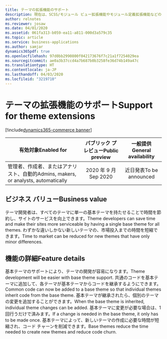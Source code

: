 ```yaml
---
title: テーマの拡張機能のサポート
description: 現在は、SCSS/モジュール ビュー拡張機能やモジュール定義拡張機能などの共有コンポーネントを使用して複数のテーマを作成するときに、コードをそれぞれのテーマにコピーする必要があります。 基本テーマのサポートの追加により、共通のコードを 1 つの場所に追加して、各テーマが基本テーマからコードを継承するようにできます。
author: relnotes
ms.reviewer: josaw
ms.date: 04/01/2020
ms.assetid: 061fa313-b059-ea11-a811-000d3a579c35
ms.topic: article
ms.service: business-applications
ms.author: samjar
dynamics365pdf: true
ms.openlocfilehash: 97d0bb2990800f042173676f7c21a1f7254029ea
ms.sourcegitcommit: ae0a3b37ccd4a7b687b0b3258fe36d74b149a47c
ms.translationtype: HT
ms.contentlocale: ja-JP
ms.lasthandoff: 04/03/2020
ms.locfileid: "3219710"
---
```

# <a name="support-for-theme-extensions"></a><span data-ttu-id="d0411-104">テーマの拡張機能のサポート</span><span class="sxs-lookup"><span data-stu-id="d0411-104">Support for theme extensions</span></span>
[!include[dynamics365-commerce banner](../includes/dynamics365-commerce.md)]

| <span data-ttu-id="d0411-105">有効対象</span><span class="sxs-lookup"><span data-stu-id="d0411-105">Enabled for</span></span>    |  <span data-ttu-id="d0411-106">パブリック プレビュー</span><span class="sxs-lookup"><span data-stu-id="d0411-106">Public preview</span></span> | <span data-ttu-id="d0411-107">一般提供</span><span class="sxs-lookup"><span data-stu-id="d0411-107">General availability</span></span> | 
| ---------- | :----------: |:----------: |
|<span data-ttu-id="d0411-108">管理者、作成者、またはアナリスト、自動的</span><span class="sxs-lookup"><span data-stu-id="d0411-108">Admins, makers, or analysts, automatically</span></span>|<span data-ttu-id="d0411-109">2020 年 9 月</span><span class="sxs-lookup"><span data-stu-id="d0411-109">Sep 2020</span></span>| <span data-ttu-id="d0411-110">近日発表</span><span class="sxs-lookup"><span data-stu-id="d0411-110">To be announced</span></span>|


## <a name="business-value"></a><span data-ttu-id="d0411-111">ビジネス バリュー</span><span class="sxs-lookup"><span data-stu-id="d0411-111">Business value</span></span>
<!-- bv start -->
<span data-ttu-id="d0411-112">テーマ開発者は、すべてのテーマに単一の基本テーマを持たせることで時間を節約し、サイトのサービスを向上できます。</span><span class="sxs-lookup"><span data-stu-id="d0411-112">Theme developers can save time and make their sites more serviceable by having a single base theme for all themes.</span></span> <span data-ttu-id="d0411-113">わずかな違いしかない新しいテーマの、市場投入までの時間を短縮できます。</span><span class="sxs-lookup"><span data-stu-id="d0411-113">Time to market can be reduced for new themes that have only minor differences.</span></span>
<!-- bv end -->



## <a name="feature-details"></a><span data-ttu-id="d0411-114">機能の詳細</span><span class="sxs-lookup"><span data-stu-id="d0411-114">Feature details</span></span>
<!--feature detail start -->
<span data-ttu-id="d0411-115">基本テーマのサポートにより、テーマの開発が容易になります。</span><span class="sxs-lookup"><span data-stu-id="d0411-115">Theme development will be easier with base theme support.</span></span> <span data-ttu-id="d0411-116">共通のコードを基本テーマに追加して、各テーマが基本テーマからコードを継承するようにできます。</span><span class="sxs-lookup"><span data-stu-id="d0411-116">Common code can now be added to a base theme so that individual themes inherit code from the base theme.</span></span> <span data-ttu-id="d0411-117">基本テーマが継承されたら、個別のテーマの変更を追加することができます。</span><span class="sxs-lookup"><span data-stu-id="d0411-117">When the base theme is inherited, individual theme changes can be added.</span></span> <span data-ttu-id="d0411-118">基本テーマに変更が必要な場合は、1 回行うだけで済みます。</span><span class="sxs-lookup"><span data-stu-id="d0411-118">If a change is needed in the base theme, it only has to be made once.</span></span> <span data-ttu-id="d0411-119">基本テーマによって、新しいテーマの作成に必要な時間が短縮され、コード チャーンを削減できます。</span><span class="sxs-lookup"><span data-stu-id="d0411-119">Base themes reduce the time needed to create new themes and reduce code churn.</span></span> 
<!--feature detail end -->









